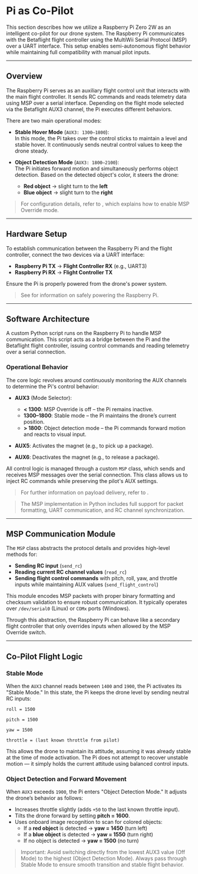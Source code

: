 # Pi as Co-Pilot

This section describes how we utilize a Raspberry Pi Zero 2W as an intelligent co-pilot for our drone system. The Raspberry Pi communicates with the Betaflight flight controller using the MultiWii Serial Protocol (MSP) over a UART interface. This setup enables semi-autonomous flight behavior while maintaining full compatibility with manual pilot inputs.

---

## Overview

The Raspberry Pi serves as an auxiliary flight control unit that interacts with the main flight controller. It sends RC commands and reads telemetry data using MSP over a serial interface. Depending on the flight mode selected via the Betaflight AUX3 channel, the Pi executes different behaviors.

There are two main operational modes:

- **Stable Hover Mode** (`AUX3: 1300–1800`):  
  In this mode, the Pi takes over the control sticks to maintain a level and stable hover. It continuously sends neutral control values to keep the drone steady.

- **Object Detection Mode** (`AUX3: 1800–2100`):  
  The Pi initiates forward motion and simultaneously performs object detection. Based on the detected object's color, it steers the drone:
  - **Red object** → slight turn to the **left**
  - **Blue object** → slight turn to the **right**

> For configuration details, refer to [](BetaflightSetup.md), which explains how to enable MSP Override mode.

---

## Hardware Setup

To establish communication between the Raspberry Pi and the flight controller, connect the two devices via a UART interface:

- **Raspberry Pi TX** → **Flight Controller RX** (e.g., UART3)
- **Raspberry Pi RX** → **Flight Controller TX**

Ensure the Pi is properly powered from the drone's power system.

> See [](Power-Supply.md) for information on safely powering the Raspberry Pi.

---

## Software Architecture

A custom Python script runs on the Raspberry Pi to handle MSP communication. This script acts as a bridge between the Pi and the Betaflight flight controller, issuing control commands and reading telemetry over a serial connection.

### Operational Behavior

The core logic revolves around continuously monitoring the AUX channels to determine the Pi's control behavior:

- **AUX3** (Mode Selector):
  - **< 1300**: MSP Override is off – the Pi remains inactive.
  - **1300–1800**: Stable mode – the Pi maintains the drone’s current position.
  - **> 1800**: Object detection mode – the Pi commands forward motion and reacts to visual input.

- **AUX5**: Activates the magnet (e.g., to pick up a package).
- **AUX6**: Deactivates the magnet (e.g., to release a package).

All control logic is managed through a custom `MSP` class, which sends and receives MSP messages over the serial connection. This class allows us to inject RC commands while preserving the pilot's AUX settings.

> For further information on payload delivery, refer to [](Package-Transportation.md).

> The MSP implementation in Python includes full support for packet formatting, UART communication, and RC channel synchronization.

---

## MSP Communication Module

The `MSP` class abstracts the protocol details and provides high-level methods for:

- **Sending RC input** (`send_rc`)
- **Reading current RC channel values** (`read_rc`)
- **Sending flight control commands** with pitch, roll, yaw, and throttle inputs while maintaining AUX values (`send_flight_control`)

This module encodes MSP packets with proper binary formatting and checksum validation to ensure robust communication. It typically operates over `/dev/serial0` (Linux) or `COMx` ports (Windows).

Through this abstraction, the Raspberry Pi can behave like a secondary flight controller that only overrides inputs when allowed by the MSP Override switch.

---

## Co-Pilot Flight Logic

### Stable Mode

When the `AUX3` channel reads between `1400` and `1900`, the Pi activates its "Stable Mode." In this state, the Pi keeps the drone level by sending neutral RC inputs:

`roll = 1500`

`pitch = 1500`

`yaw = 1500`  

`throttle = (last known throttle from pilot)`

This allows the drone to maintain its attitude, assuming it was already stable at the time of mode activation. The Pi does not attempt to recover unstable motion — it simply holds the current attitude using balanced control inputs.

### Object Detection and Forward Movement

When `AUX3` exceeds `1900`, the Pi enters "Object Detection Mode." It adjusts the drone’s behavior as follows:

- Increases throttle slightly (adds `+50` to the last known throttle input).
- Tilts the drone forward by setting **pitch = 1600**.
- Uses onboard image recognition to scan for colored objects:
  - If a **red object** is detected → **yaw = 1450** (turn left)
  - If a **blue object** is detected → **yaw = 1550** (turn right)
  - If no object is detected → **yaw = 1500** (no turn)

> Important: Avoid switching directly from the lowest AUX3 value (Off Mode) to the highest (Object Detection Mode). Always pass through Stable Mode to ensure smooth transition and stable flight behavior.
